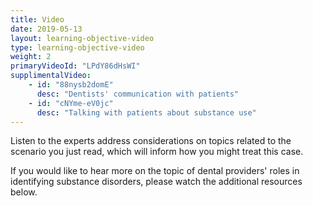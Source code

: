 ```yaml
---
title: Video 
date: 2019-05-13
layout: learning-objective-video
type: learning-objective-video
weight: 2
primaryVideoId: "LPdY86dHsWI"
supplimentalVideo:
    - id: "88nysb2domE"
      desc: "Dentists' communication with patients"
    - id: "cNYme-eV0jc"
      desc: "Talking with patients about substance use"
---
```

Listen to the experts address considerations on topics related to the scenario you just read, which will inform how you might
treat this case.

If you would like to hear more on the topic of dental providers' roles in
identifying substance disorders, please watch the additional resources below.
